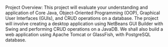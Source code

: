 Project Overview:
This project will evaluate your understanding and application of Core Java, Object-Oriented Programming (OOP), Graphical User Interfaces (GUIs), and CRUD operations on a database. The project will involve creating a desktop application using NetBeans GUI Builder with Swing and performing CRUD operations on a JavaDB. We shall also build a web application using Apache Tomcat or GlassFish, with PostgreSQL database.
